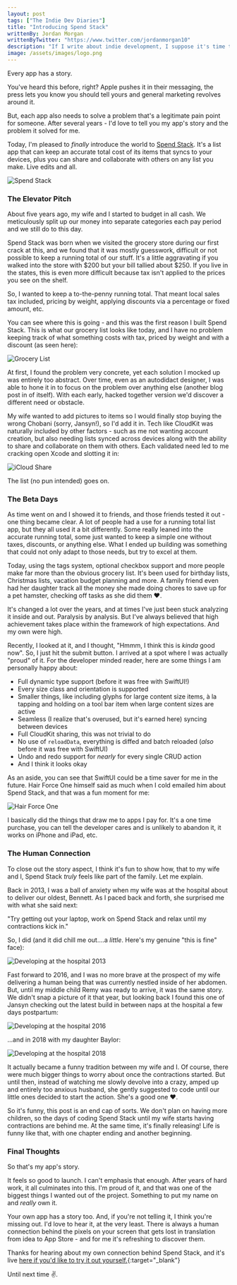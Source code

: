 ```yaml
---
layout: post
tags: ["The Indie Dev Diaries"]
title: "Introducing Spend Stack"
writtenBy: Jordan Morgan
writtenByTwitter: "https://www.twitter.com/jordanmorgan10"
description: "If I write about indie development, I suppose it's time to reveal my indie project. Many years in the making, here's Spend Stack."
image: /assets/images/logo.png
---
```

Every app has a story.

You've heard this before, right? Apple pushes it in their messaging, the press lets you know you should tell yours and general marketing revolves around it.

But, each app also needs to solve a problem that's a legitimate pain point for someone.  After several years - I'd love to tell you my app's story and the problem it solved for me. 

Today, I'm pleased to _finally_ introduce the world to [Spend Stack](https://apps.apple.com/app/spend-stack-smarter-lists/id1329068268). It's a list app that can keep an accurate total cost of its items that syncs to your devices, plus you can share and collaborate with others on any list you make. Live edits and all.

![Spend Stack](../assets/images/hero.png)

### The Elevator Pitch
About five years ago, my wife and I started to budget in all cash. We meticulously split up our money into separate categories each pay period and we still do to this day.

Spend Stack was born when we visited the grocery store during our first crack at this, and we found that it was mostly guesswork, difficult or not possible to keep a running total of our stuff. It's a little aggravating if you walked into the store with $200 but your bill tallied about $250. If you live in the states, this is even more difficult because tax isn't applied to the prices you see on the shelf.

So, I wanted to keep a to-the-penny running total. That meant local sales tax included, pricing by weight, applying discounts via a percentage or fixed amount, etc. 

You can see where this is going - and this was the first reason I built Spend Stack. This is what our grocery list looks like today, and I have no problem keeping track of what something costs with tax, priced by weight and with a discount (as seen here):

![Grocery List](/assets/images/groceries.png)

At first, I found the problem very concrete, yet each solution I mocked up was entirely too abstract. Over time, even as an autodidact designer, I was able to hone it in to focus on the problem over anything else (another blog post in of itself). With each early, hacked together version we'd discover a different need or obstacle.

My wife wanted to add pictures to items so I would finally stop buying the wrong Chobani (sorry, Jansyn!), so I'd add it in. Tech like CloudKit was naturally included by other factors - such as me not wanting account creation, but also needing lists synced across devices along with the ability to share and collaborate on them with others. Each validated need led to me cracking open Xcode and slotting it in:

![iCloud Share](/assets/images/ipadShare.png)

The list (no pun intended) goes on.

### The Beta Days
As time went on and I showed it to friends, and those friends tested it out - one thing became clear. A lot of people had a use for a running total list app, but they all used it a bit differently. Some really leaned into the accurate running total, some just wanted to keep a simple one without taxes, discounts, or anything else. What I ended up building was something that could not only adapt to those needs, but try to excel at them.

Today, using the tags system, optional checkbox support and more people make far more than the obvious grocery list. It's been used for birthday lists, Christmas lists, vacation budget planning and more. A family friend even had her daughter track all the money she made doing chores to save up for a pet hamster, checking off tasks as she did them ❤.

It's changed a lot over the years, and at times I've just been stuck analyzing it inside and out. Paralysis by analysis. But I've always believed that high achievement takes place within the framework of high expectations. And my own were high.

Recently, I looked at it, and I thought, "Hmmm, I think this is _kinda_ good now". So, I just hit the submit button. I arrived at a spot where I was actually "proud" of it. For the developer minded reader, here are some things I am personally happy about:

- Full dynamic type support (before it was free with SwiftUI!)
- Every size class and orientation is supported
- Smaller things, like including glyphs for large content size items, à la tapping and holding on a tool bar item when large content sizes are active
- Seamless (I realize that's overused, but it's earned here) syncing between devices
- Full CloudKit sharing, this was not trivial to do
- No use of `reloadData`, everything is diffed and batch reloaded (_also_ before it was free with SwiftUI)
- Undo and redo support for _nearly_ for every single CRUD action
- And I think it looks okay

As an aside, you can see that SwiftUI could be a time saver for me in the future. Hair Force One himself said as much when I cold emailed him about Spend Stack, and that was a fun moment for me:

![Hair Force One](/assets/images/hfo.jpg)

I basically did the things that draw me to apps I pay for. It's a one time purchase, you can tell the developer cares and is unlikely to abandon it, it works on iPhone and iPad, etc.

### The Human Connection
To close out the story aspect, I think it's fun to show how, that to my wife and I, Spend Stack _truly_ feels like part of the family. Let me explain.

Back in 2013, I was a ball of anxiety when my wife was at the hospital about to deliver our oldest, Bennett. As I paced back and forth, she surprised me with what she said next:

"Try getting out your laptop, work on Spend Stack and relax until my contractions kick in."

So, I did (and it did chill me out....a _little_. Here's my genuine "this is fine" face):

![Developing at the hospital 2013](/assets/images/bennyDev.jpg)

Fast forward to 2016, and I was no more brave at the prospect of my wife delivering a human being that was currently nestled inside of her abdomen. But, until my middle child Remy was ready to arrive, it was the same story. We didn't snap a picture of it that year, but looking back I found this one of Jansyn checking out the latest build in between naps at the hospital a few days postpartum:

![Developing at the hospital 2016](/assets/images/remyDev.jpeg)

...and in 2018 with my daughter Baylor:

![Developing at the hospital 2018](/assets/images/baylorDev.jpg)

It actually became a funny tradition between my wife and I. Of course, there were much bigger things to worry about once the contractions started. But until then, instead of watching me slowly devolve into a crazy, amped up and entirely too anxious husband, she gently suggested to code until our little ones decided to start the action. She's a good one ❤.

So it's funny, this post is an end cap of sorts. We don't plan on having more children, so the days of coding Spend Stack until my wife starts having contractions are behind me. At the same time, it's finally releasing! Life is funny like that, with one chapter ending and another beginning.

### Final Thoughts
So that's my app's story.

It feels so good to launch. I can't emphasis that enough. After years of hard work, it all culminates into this. I'm proud of it, and that was one of the biggest things I wanted out of the project. Something to put my name on and _really_ own it.

Your own app has a story too. And, if you're not telling it, I think you're missing out. I'd love to hear it, at the very least. There is always a human connection behind the pixels on your screen that gets lost in translation from idea to App Store - and for me it's refreshing to discover them. 

Thanks for hearing about my own connection behind Spend Stack, and it's live [here if you'd like to try it out yourself.](https://www.spendstack.com){:target="_blank"}

Until next time ✌️.
